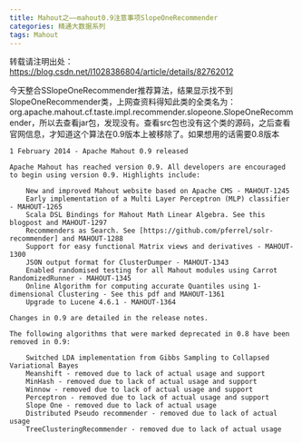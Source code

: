 ```yaml
---
title: Mahout之——mahout0.9注意事项SlopeOneRecommender
categories: 精通大数据系列
tags: Mahout
---
```

转载请注明出处：https://blog.csdn.net/l1028386804/article/details/82762012

今天整合SSlopeOneRecommender推荐算法，结果显示找不到SlopeOneRecommender类，上网查资料得知此类的全类名为：org.apache.mahout.cf.taste.impl.recommender.slopeone.SlopeOneRecommender，所以去查看jar包，发现没有。查看src包也没有这个类的源码，之后查看官网信息，才知道这个算法在0.9版本上被移除了。如果想用的话需要0.8版本

    
    
    1 February 2014 - Apache Mahout 0.9 released
     
    Apache Mahout has reached version 0.9. All developers are encouraged to begin using version 0.9. Highlights include:
     
        New and improved Mahout website based on Apache CMS - MAHOUT-1245
        Early implementation of a Multi Layer Perceptron (MLP) classifier - MAHOUT-1265
        Scala DSL Bindings for Mahout Math Linear Algebra. See this blogpost and MAHOUT-1297
        Recommenders as Search. See [https://github.com/pferrel/solr-recommender] and MAHOUT-1288
        Support for easy functional Matrix views and derivatives - MAHOUT-1300
        JSON output format for ClusterDumper - MAHOUT-1343
        Enabled randomised testing for all Mahout modules using Carrot RandomizedRunner - MAHOUT-1345
        Online Algorithm for computing accurate Quantiles using 1-dimensional Clustering - See this pdf and MAHOUT-1361
        Upgrade to Lucene 4.6.1 - MAHOUT-1364
     
    Changes in 0.9 are detailed in the release notes.
     
    The following algorithms that were marked deprecated in 0.8 have been removed in 0.9:
     
        Switched LDA implementation from Gibbs Sampling to Collapsed Variational Bayes
        Meanshift - removed due to lack of actual usage and support
        MinHash - removed due to lack of actual usage and support
        Winnow - removed due to lack of actual usage and support
        Perceptron - removed due to lack of actual usage and support
        Slope One - removed due to lack of actual usage
        Distributed Pseudo recommender - removed due to lack of actual usage
        TreeClusteringRecommender - removed due to lack of actual usage

